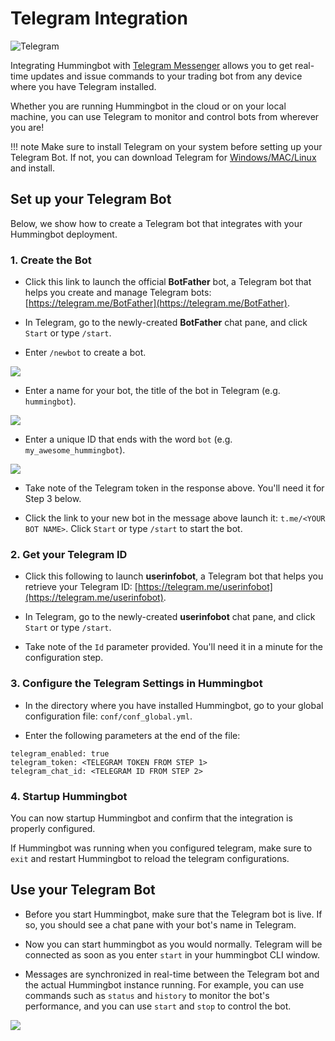 # Telegram Integration

![Telegram](/assets/img/telegram.png)

Integrating Hummingbot with [Telegram Messenger](https://telegram.org/) allows you to get real-time updates and issue commands to your trading bot from any device where you have Telegram installed.

Whether you are running Hummingbot in the cloud or on your local machine, you can use Telegram to monitor and control bots from wherever you are!

!!! note
    Make sure to install Telegram on your system before setting up your Telegram Bot. If not, you can download Telegram for [Windows/MAC/Linux](https://desktop.telegram.org/) and install.

## Set up your Telegram Bot

Below, we show how to create a Telegram bot that integrates with your Hummingbot deployment.

### 1. Create the Bot

* Click this link to launch the official **BotFather** bot, a Telegram bot that helps you create and manage Telegram bots: [https://telegram.me/BotFather](https://telegram.me/BotFather).

* In Telegram, go to the newly-created **BotFather** chat pane, and click `Start` or type `/start`.

* Enter `/newbot` to create a bot.

![](/assets/img/botfather-1.png)

* Enter a name for your bot, the title of the bot in Telegram (e.g. `hummingbot`).

![](/assets/img/botfather-2.png)

* Enter a unique ID that ends with the word `bot` (e.g. `my_awesome_hummingbot`).

![](/assets/img/botfather-3.png)

* Take note of the Telegram token in the response above. You'll need it for Step 3 below.

* Click the link to your new bot in the message above launch it: `t.me/<YOUR BOT NAME>`. Click `Start` or type `/start` to start the bot.

### 2. Get your Telegram ID

* Click this following to launch **userinfobot**, a Telegram bot that helps you retrieve your Telegram ID: [https://telegram.me/userinfobot](https://telegram.me/userinfobot).

* In Telegram, go to the newly-created **userinfobot** chat pane, and click `Start` or type `/start`.

* Take note of the `Id` parameter provided. You'll need it in a minute for the configuration step.

### 3. Configure the Telegram Settings in Hummingbot

* In the directory where you have installed Hummingbot, go to your global configuration file: `conf/conf_global.yml`.

* Enter the following parameters at the end of the file:

```
telegram_enabled: true
telegram_token: <TELEGRAM TOKEN FROM STEP 1>
telegram_chat_id: <TELEGRAM ID FROM STEP 2>
```

### 4. Startup Hummingbot

You can now startup Hummingbot and confirm that the integration is properly configured.

If Hummingbot was running when you configured telegram, make sure to `exit` and restart Hummingbot to reload the telegram configurations.

## Use your Telegram Bot

* Before you start Hummingbot, make sure that the Telegram bot is live. If so, you should see a chat pane with your bot's name in Telegram.

* Now you can start hummingbot as you would normally. Telegram will be connected as soon as you enter `start` in
your hummingbot CLI window.

* Messages are synchronized in real-time between the Telegram bot and the actual Hummingbot instance running. For example, you can use commands such as `status` and `history` to monitor the bot's performance, and you can use `start` and `stop` to control the bot.

![](/assets/img/telegram-cmd.png)

